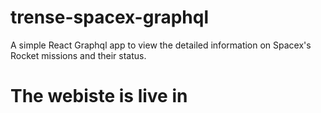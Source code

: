 # trense-spacex-graphql
A simple React Graphql app to view the detailed information on Spacex's Rocket missions and their status.
# The webiste is live in
